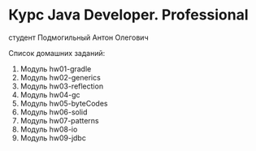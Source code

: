 # Курс Java Developer. Professional
студент Подмогильный Антон Олегович

Список домашних заданий:
1) Модуль hw01-gradle
2) Модуль hw02-generics
3) Модуль hw03-reflection
4) Модуль hw04-gc
5) Модуль hw05-byteCodes
6) Модуль hw06-solid
7) Модуль hw07-patterns
8) Модуль hw08-io
9) Модуль hw09-jdbc